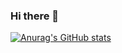 ### Hi there 👋

[![Anurag's GitHub stats](https://github-readme-stats.vercel.app/api?username=RubenFontes)](https://github.com/anuraghazra/github-readme-stats)

